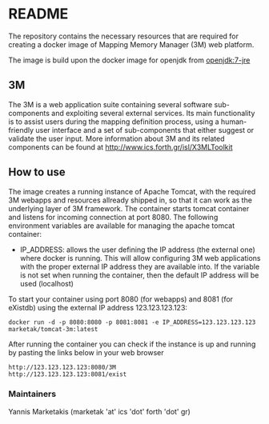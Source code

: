 # README #

The repository contains the necessary resources that are required for creating a docker image of Mapping Memory Manager (3M) web platform. 

The image is build upon the docker image for openjdk from [openjdk:7-jre](https://hub.docker.com/_/java/)

## 3M

The 3M is a web application suite containing several software sub-components and exploiting several external services.
Its main functionality is to assist users during the mapping definition process, using a human-friendly user interface and a set of sub-components that either suggest or validate the user input.
More information about 3M and its related components can be found at http://www.ics.forth.gr/isl/X3MLToolkit


## How to use

The image creates a running instance of Apache Tomcat, with the required 3M  webapps and resources allready shipped in, so that it can work as the underlying layer of 3M framework. The container starts tomcat container and listens for incoming connection at port 8080. The following environment variables are available for managing the apache tomcat container:

* IP_ADDRESS: allows the user defining the IP address (the external one) where docker is running. This will allow configuring 3M web applications with the proper external IP address they are available into. If the variable is not set when running the container, then the default IP address will be used (localhost)

To start your container using port 8080 (for webapps) and 8081 (for eXistdb) using the external IP address 123.123.123.123: 

```
docker run -d -p 8080:8080 -p 8081:8081 -e IP_ADDRESS=123.123.123.123 marketak/tomcat-3m:latest
```

After running the container you can check if the instance is up and running by pasting the links below in your web browser

```
http://123.123.123.123:8080/3M
http://123.123.123.123:8081/exist
```

### Maintainers

Yannis Marketakis (marketak 'at' ics 'dot' forth 'dot' gr)
